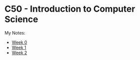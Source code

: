 # C50 - Introduction to Computer Science

My Notes:

* [Week 0](notes/w0.md)
* [Week 1](notes/w1.md) 
* [Week 2](notes/w2.md) 
